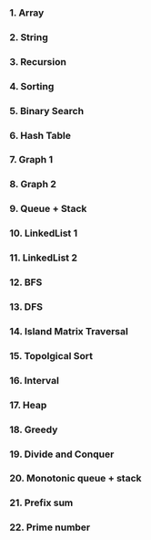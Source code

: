 ### 1. Array

### 2. String

### 3. Recursion

### 4. Sorting

### 5. Binary Search

### 6. Hash Table

### 7. Graph 1

### 8. Graph 2

### 9. Queue + Stack

### 10. LinkedList 1

### 11. LinkedList 2

### 12. BFS

### 13. DFS

### 14. Island Matrix Traversal

### 15. Topolgical Sort

### 16. Interval

### 17. Heap

### 18. Greedy

### 19. Divide and Conquer

### 20. Monotonic queue + stack

### 21. Prefix sum

### 22. Prime number
